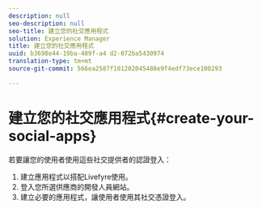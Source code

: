 ```yaml
---
description: null
seo-description: null
seo-title: 建立您的社交應用程式
solution: Experience Manager
title: 建立您的社交應用程式
uuid: b3698e44-19ba-489f-a4 d2-072ba5430974
translation-type: tm+mt
source-git-commit: 566ea2587f101202045488e9f4edf73ece100293

---
```



# 建立您的社交應用程式{#create-your-social-apps}

若要讓您的使用者使用這些社交提供者的認證登入：

1. 建立應用程式以搭配Livefyre使用。
1. 登入您所選供應商的開發人員網站。
1. 建立必要的應用程式，讓使用者使用其社交憑證登入。
